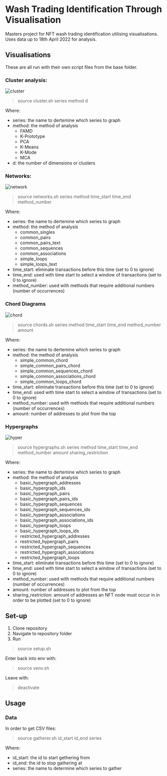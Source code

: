 # Wash Trading Identification Through Visualisation
Masters project for NFT wash trading identification utilising visualisations.
Uses data up to 18th April 2022 for analysis.

## Visualisations
These are all run with their own script files from the base folder.

### Cluster analysis:

![cluster](graphs/kprototype_axie_k10.png)

> source cluster.sh series method d

Where:
- series: the name to dertemine which series to graph
- method: the method of analysis
    - FAMD
    - K-Prototype
    - PCA
    - K-Means
    - K-Mode
    - MCA
- d: the number of dimensions or clusters


### Networks:

![network](graphs/BAYCpairs16.png)

> source networks.sh series method time_start time_end method_number

Where:
- series: the name to dertemine which series to graph
- method: the method of analysis
    - common_singles
    - common_pairs
    - common_pairs_text
    - common_sequences
    - common_associations
    - simple_loops
    - simple_loops_text
- time_start: eliminate transactions before this time (set to 0 to ignore)
- time_end: used with time start to select a window of transactions (set to 0 to ignore)
- method_number: used with methods that require additional numbers (number of occurrences)

### Chord Diagrams

![chord](graphs/Crypchord40_400.png)

> source chords.sh series method time_start time_end method_number amount

Where:
- series: the name to dertemine which series to graph
- method: the method of analysis
    - simple_common_chord
    - simple_common_pairs_chord
    - simple_common_sequences_chord
    - simple_common_associations_chord
    - simple_common_loops_chord
- time_start: eliminate transactions before this time (set to 0 to ignore)
- time_end: used with time start to select a window of transactions (set to 0 to ignore)
- method_number: used with methods that require additional numbers (number of occurrences)
- amount: number of addresses to plot from the top

### Hypergraphs

![hyper](graphs/BAYChyppairs25_10.png)

> source hypergraphs.sh series method time_start time_end method_number amount sharing_restriction

Where:
- series: the name to dertemine which series to graph
- method: the method of analysis
    - basic_hypergraph_addresses
    - basic_hypergraph_ids
    - basic_hypergraph_pairs
    - basic_hypergraph_pairs_ids
    - basic_hypergraph_sequences
    - basic_hypergraph_sequences_ids
    - basic_hypergraph_associations
    - basic_hypergraph_associations_ids
    - basic_hypergraph_loops
    - basic_hypergraph_loops_ids
    - restricted_hypergraph_addresses
    - restricted_hypergraph_pairs
    - restricted_hypergraph_sequences
    - restricted_hypergraph_associations
    - restricted_hypergraph_loops
- time_start: eliminate transactions before this time (set to 0 to ignore)
- time_end: used with time start to select a window of transactions (set to 0 to ignore)
- method_number: used with methods that require additional numbers (number of occurrences)
- amount: number of addresses to plot from the top
- sharing_restriction: amount of addresses an NFT node must occur in in order to be plotted (set to 0 to ignore)

## Set-up
1. Clone repository
2. Navigate to repository folder
3. Run
> source setup.sh

Enter back into env with:
> source venv.sh

Leave with:
> deactivate

## Usage
### Data
In order to get CSV files:
> source gatherer.sh id_start id_end series

Where:
- id_start: the id to start gethering from
- id_end: the id to stop gathering at
- series: the name to determine which series to gather
